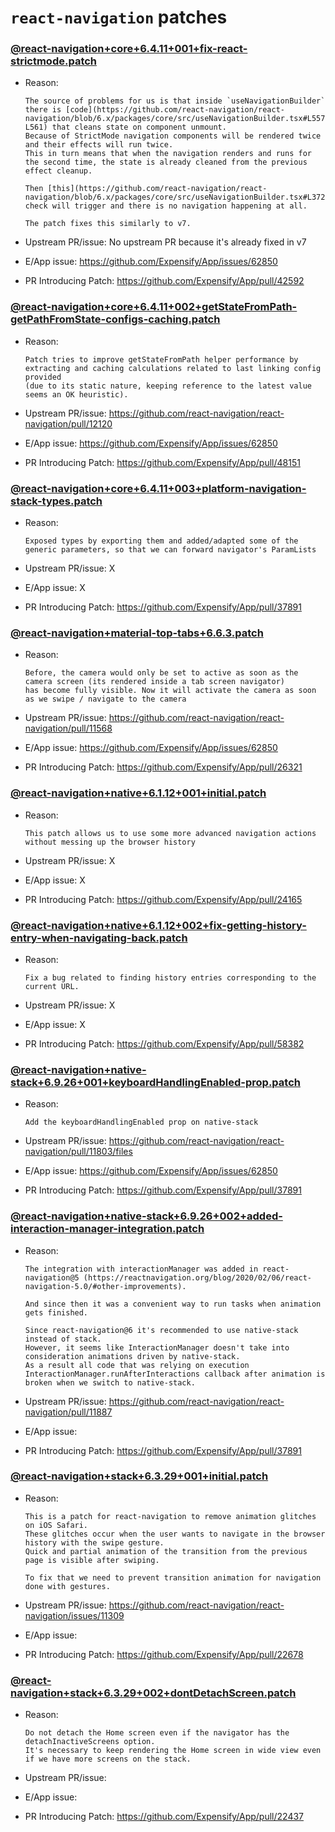 # `react-navigation` patches

### [@react-navigation+core+6.4.11+001+fix-react-strictmode.patch](@react-navigation+core+6.4.11+001+fix-react-strictmode.patch)

- Reason:

    ```
    The source of problems for us is that inside `useNavigationBuilder` there is [code](https://github.com/react-navigation/react-navigation/blob/6.x/packages/core/src/useNavigationBuilder.tsx#L557-L561) that cleans state on component unmount.
    Because of StrictMode navigation components will be rendered twice and their effects will run twice.
    This in turn means that when the navigation renders and runs for the second time, the state is already cleaned from the previous effect cleanup.
    
    Then [this](https://github.com/react-navigation/react-navigation/blob/6.x/packages/core/src/useNavigationBuilder.tsx#L372) check will trigger and there is no navigation happening at all.
    
    The patch fixes this similarly to v7.
    ```

- Upstream PR/issue: No upstream PR because it's already fixed in v7
- E/App issue: https://github.com/Expensify/App/issues/62850
- PR Introducing Patch: https://github.com/Expensify/App/pull/42592

### [@react-navigation+core+6.4.11+002+getStateFromPath-getPathFromState-configs-caching.patch](@react-navigation+core+6.4.11+002+getStateFromPath-getPathFromState-configs-caching.patch)

- Reason:

    ```
    Patch tries to improve getStateFromPath helper performance by extracting and caching calculations related to last linking config provided
    (due to its static nature, keeping reference to the latest value seems an OK heuristic).
    ```

- Upstream PR/issue: https://github.com/react-navigation/react-navigation/pull/12120
- E/App issue: https://github.com/Expensify/App/issues/62850
- PR Introducing Patch: https://github.com/Expensify/App/pull/48151

### [@react-navigation+core+6.4.11+003+platform-navigation-stack-types.patch](@react-navigation+core+6.4.11+003+platform-navigation-stack-types.patch)

- Reason:

    ```
    Exposed types by exporting them and added/adapted some of the generic parameters, so that we can forward navigator's ParamLists
    ```

- Upstream PR/issue: X
- E/App issue: X
- PR Introducing Patch: https://github.com/Expensify/App/pull/37891

### [@react-navigation+material-top-tabs+6.6.3.patch](@react-navigation+material-top-tabs+6.6.3.patch)

- Reason:

    ```
    Before, the camera would only be set to active as soon as the camera screen (its rendered inside a tab screen navigator)
    has become fully visible. Now it will activate the camera as soon as we swipe / navigate to the camera
    ```
  
- Upstream PR/issue: https://github.com/react-navigation/react-navigation/pull/11568
- E/App issue: https://github.com/Expensify/App/issues/62850
- PR Introducing Patch: https://github.com/Expensify/App/pull/26321

### [@react-navigation+native+6.1.12+001+initial.patch](@react-navigation+native+6.1.12+001+initial.patch)

- Reason:

    ```
    This patch allows us to use some more advanced navigation actions without messing up the browser history
    ```

- Upstream PR/issue: X
- E/App issue: X
- PR Introducing Patch: https://github.com/Expensify/App/pull/24165

### [@react-navigation+native+6.1.12+002+fix-getting-history-entry-when-navigating-back.patch](@react-navigation+native+6.1.12+002+fix-getting-history-entry-when-navigating-back.patch)

- Reason: 

    ```
    Fix a bug related to finding history entries corresponding to the current URL.
    ```

- Upstream PR/issue: X
- E/App issue: X
- PR Introducing Patch: https://github.com/Expensify/App/pull/58382

### [@react-navigation+native-stack+6.9.26+001+keyboardHandlingEnabled-prop.patch](@react-navigation+native-stack+6.9.26+001+keyboardHandlingEnabled-prop.patch)

- Reason:

    ```
    Add the keyboardHandlingEnabled prop on native-stack
    ```

- Upstream PR/issue: https://github.com/react-navigation/react-navigation/pull/11803/files
- E/App issue: https://github.com/Expensify/App/issues/62850
- PR Introducing Patch: https://github.com/Expensify/App/pull/37891

### [@react-navigation+native-stack+6.9.26+002+added-interaction-manager-integration.patch](@react-navigation+native-stack+6.9.26+002+added-interaction-manager-integration.patch)

- Reason:

    ```
    The integration with interactionManager was added in react-navigation@5 (https://reactnavigation.org/blog/2020/02/06/react-navigation-5.0/#other-improvements).
    
    And since then it was a convenient way to run tasks when animation gets finished.
    
    Since react-navigation@6 it's recommended to use native-stack instead of stack.
    However, it seems like InteractionManager doesn't take into consideration animations driven by native-stack.
    As a result all code that was relying on execution InteractionManager.runAfterInteractions callback after animation is broken when we switch to native-stack.
    ```

- Upstream PR/issue: https://github.com/react-navigation/react-navigation/pull/11887
- E/App issue: 
- PR Introducing Patch: https://github.com/Expensify/App/pull/37891

### [@react-navigation+stack+6.3.29+001+initial.patch](@react-navigation+stack+6.3.29+001+initial.patch)

- Reason:

    ```
    This is a patch for react-navigation to remove animation glitches on iOS Safari.
    These glitches occur when the user wants to navigate in the browser history with the swipe gesture.
    Quick and partial animation of the transition from the previous page is visible after swiping.

    To fix that we need to prevent transition animation for navigation done with gestures.
    ```

- Upstream PR/issue: https://github.com/react-navigation/react-navigation/issues/11309
- E/App issue:
- PR Introducing Patch: https://github.com/Expensify/App/pull/22678

### [@react-navigation+stack+6.3.29+002+dontDetachScreen.patch](@react-navigation+stack+6.3.29+002+dontDetachScreen.patch)

- Reason:

    ```
    Do not detach the Home screen even if the navigator has the detachInactiveScreens option.
    It's necessary to keep rendering the Home screen in wide view even if we have more screens on the stack.
    ```

- Upstream PR/issue:
- E/App issue:
- PR Introducing Patch: https://github.com/Expensify/App/pull/22437
